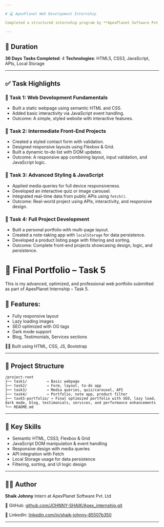 ```yaml
---

# 💻 ApexPlanet Web Development Internship

Completed a structured internship program by **ApexPlanet Software Pvt. Ltd**, focused on building responsive, interactive web projects using **HTML**, **CSS**, and **JavaScript**.

---
```


## 📅 Duration

**36 Days**
**Tasks Completed**: 4
**Technologies**: HTML5, CSS3, JavaScript, APIs, Local Storage

---

## ✅ Task Highlights

### 🔹 Task 1: Web Development Fundamentals

* Built a static webpage using semantic HTML and CSS.
* Added basic interactivity via JavaScript event handling.
* Outcome: A simple, styled website with interactive features.

### 🔹 Task 2: Intermediate Front-End Projects

* Created a styled contact form with validation.
* Designed responsive layouts using Flexbox & Grid.
* Built a dynamic to-do list with DOM updates.
* Outcome: A responsive app combining layout, input validation, and JavaScript logic.

### 🔹 Task 3: Advanced Styling & JavaScript

* Applied media queries for full device responsiveness.
* Developed an interactive quiz or image carousel.
* Integrated real-time data from public APIs using `fetch()`.
* Outcome: Real-world project using APIs, interactivity, and responsive design.

### 🔹 Task 4: Full Project Development

* Built a personal portfolio with multi-page layout.
* Created a note-taking app with `localStorage` for data persistence.
* Developed a product listing page with filtering and sorting.
* Outcome: Complete front-end projects showcasing design, logic, and persistence.
# 💼 Final Portfolio – Task 5

This is my advanced, optimized, and professional web portfolio submitted as part of ApexPlanet Internship – Task 5.

## 🔧 Features:
- Fully responsive layout
- Lazy loading images
- SEO optimized with OG tags
- Dark mode support
- Blog, Testimonials, Services sections

👨‍💻 Built using HTML, CSS, JS, Bootstrap


---

## 📂 Project Structure

```
/project-root
├── task1/         → Basic webpage
├── task2/         → Form, layout, to-do app
├── task3/         → Media queries, quiz/carousel, API
├── task4/         → Portfolio, note app, product filter
├── task5-portfolio/ → Final optimized portfolio with SEO, lazy load, dark mode, blog, testimonials, services, and performance enhancements
└── README.md
```

---

## 🎯 Key Skills

* Semantic HTML, CSS3, Flexbox & Grid
* JavaScript DOM manipulation & event handling
* Responsive design with media queries
* API integration with Fetch
* Local Storage usage for data persistence
* Filtering, sorting, and UI logic design

---

## 👨‍💻 Author

**Shaik Johnny** 
Intern at ApexPlanet Software Pvt. Ltd

🔗 GitHub: [github.com/JOHNNY-SHAIK/Apex\_internship.git](https://github.com/JOHNNY-SHAIK/Apex_internship.git)

🔗 LinkedIn: [linkedin.com/in/shaik-johnny-85507b350](https://www.linkedin.com/in/shaik-johnny-85507b350)

---
